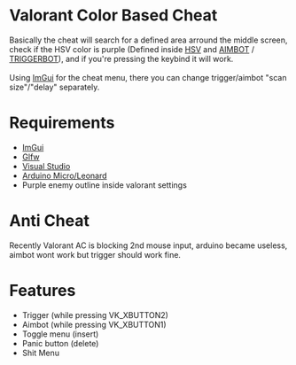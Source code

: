 # Valorant Color Based Cheat  
  
Basically the cheat will search for a defined area arround the middle screen, check if the HSV color is purple (Defined inside [HSV](features/HSV.h) and [AIMBOT](features/Aim.h) / [TRIGGERBOT](features/Trigger.h)), and if you're pressing the keybind it will work.  
<br>
Using [ImGui](https://github.com/ocornut/imgui) for the cheat menu, there you can change trigger/aimbot "scan size"/"delay" separately.   

# Requirements  
  
- [ImGui](https://github.com/ocornut/imgui)  
- [Glfw](https://www.glfw.org/download)
- [Visual Studio](visualstudio.microsoft.com/)
- [Arduino Micro/Leonard](https://store.arduino.cc/usa/arduino-micro) 
- Purple enemy outline inside valorant settings  
  
# Anti Cheat  
  
Recently Valorant AC is blocking 2nd mouse input, arduino became useless, aimbot wont work but trigger should work fine. 
 
# Features  
 
- Trigger (while pressing VK_XBUTTON2)
- Aimbot (while pressing VK_XBUTTON1)
- Toggle menu (insert)
- Panic button (delete)
- Shit Menu
